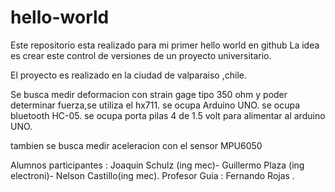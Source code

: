 # hello-world
Este repositorio esta realizado para mi primer hello world en github
La idea es crear este control de versiones de un proyecto universitario.

El proyecto es realizado en la ciudad de valparaiso ,chile.

Se busca medir deformacion con strain gage tipo 350 ohm y poder determinar fuerza,se utiliza el hx711.
se ocupa Arduino UNO.
se ocupa bluetooth  HC-05.
se ocupa porta pilas 4 de 1.5 volt para alimentar al arduino UNO.

tambien se busca medir aceleracion con el sensor MPU6050

Alumnos participantes :  Joaquin Schulz (ing mec)-  Guillermo Plaza (ing electroni)-  Nelson Castillo(ing mec).
Profesor Guia : Fernando Rojas .
